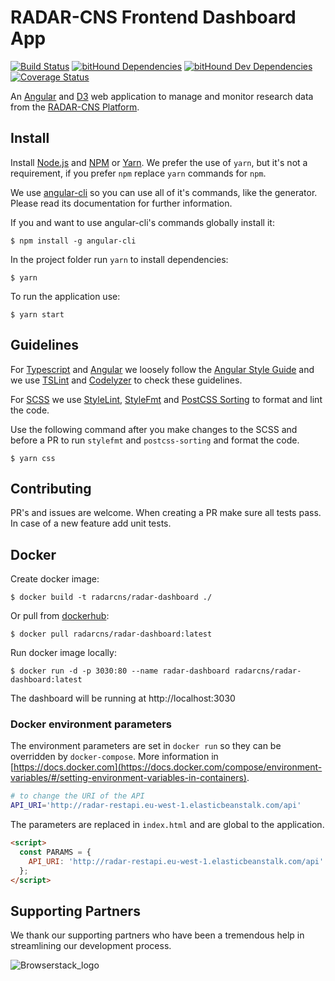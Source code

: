# RADAR-CNS Frontend Dashboard App

[![Build Status](https://travis-ci.org/RADAR-CNS/RADAR-Dashboard.svg?branch=develop)](https://travis-ci.org/RADAR-CNS/RADAR-Dashboard) [![bitHound Dependencies](https://www.bithound.io/github/RADAR-CNS/RADAR-Dashboard/badges/dependencies.svg)](https://www.bithound.io/github/RADAR-CNS/RADAR-Dashboard/develop/dependencies/npm) [![bitHound Dev Dependencies](https://www.bithound.io/github/RADAR-CNS/RADAR-Dashboard/badges/devDependencies.svg)](https://www.bithound.io/github/RADAR-CNS/RADAR-Dashboard/develop/dependencies/npm) [![Coverage Status](https://coveralls.io/repos/github/RADAR-CNS/RADAR-Dashboard/badge.svg?branch=karma-refactor)](https://coveralls.io/github/RADAR-CNS/RADAR-Dashboard?branch=karma-refactor)

An [Angular](https://angular.io/) and [D3](https://d3js.org/) web application to manage and monitor research data from the [RADAR-CNS Platform](http://radar-cns.org/).

## Install
Install [Node.js](https://nodejs.org/) and [NPM](https://www.npmjs.com/) or [Yarn](https://yarnpkg.com/en/docs/install). We prefer the use of `yarn`, but it's not a requirement, if you prefer `npm` replace `yarn` commands for `npm`.

We use [angular-cli](https://github.com/angular/angular-cli) so you can use all of it's commands, like the generator. Please read its documentation for further information.

If you and want to use angular-cli's commands globally install it:
```
$ npm install -g angular-cli
```

In the project folder run `yarn` to install dependencies:
```
$ yarn
```

To run the application use:
```
$ yarn start
```

## Guidelines
For [Typescript](http://www.typescriptlang.org/) and [Angular](https://angular.io/) we loosely follow the [Angular Style Guide](https://angular.io/docs/ts/latest/guide/style-guide.html) and we use [TSLint](https://github.com/palantir/tslint/) and [Codelyzer](https://github.com/mgechev/codelyzer) to check these guidelines.

For [SCSS](http://sass-lang.com/) we use [StyleLint](https://github.com/stylelint/stylelint), [StyleFmt](https://github.com/morishitter/stylefmt) and [PostCSS Sorting](https://github.com/hudochenkov/postcss-sorting) to format and lint the code.

Use the following command after you make changes to the SCSS and before a PR to run `stylefmt` and `postcss-sorting` and format the code.
```
$ yarn css
```

## Contributing
PR's and issues are welcome. When creating a PR make sure all tests pass. In case of a new feature add unit tests.

## Docker

Create docker image:
```
$ docker build -t radarcns/radar-dashboard ./
```

Or pull from [dockerhub](https://hub.docker.com/r/radarcns/radar-dashboard/):
```
$ docker pull radarcns/radar-dashboard:latest 
```

Run docker image locally:
```
$ docker run -d -p 3030:80 --name radar-dashboard radarcns/radar-dashboard:latest
```

The dashboard will be running at http://localhost:3030

### Docker environment parameters

The environment parameters are set in `docker run` so they can be overridden by `docker-compose`. More information in [https://docs.docker.com](https://docs.docker.com/compose/environment-variables/#/setting-environment-variables-in-containers).

```bash
# to change the URI of the API
API_URI='http://radar-restapi.eu-west-1.elasticbeanstalk.com/api'
```

The parameters are replaced in `index.html` and are global to the application.
```html
<script>
  const PARAMS = {
    API_URI: 'http://radar-restapi.eu-west-1.elasticbeanstalk.com/api'
  };
</script>
```

## Supporting Partners
We thank our supporting partners who have been a tremendous help in streamlining our development process.

![Browserstack_logo](https://raw.githubusercontent.com/RADAR-CNS/RADAR-Dashboard/master/docs/supportive-partners-src/brwsrstck.png)
